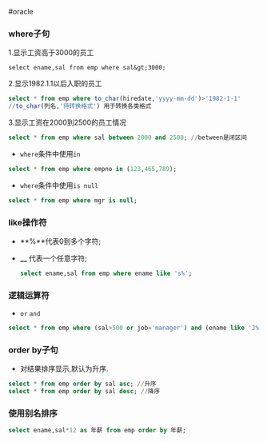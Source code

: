 #oracle

### where子句

1.显示工资高于3000的员工

```
select ename,sal from emp where sal&gt;3000;
```

2.显示1982.1.1以后入职的员工

```sql
select * from emp where to_char(hiredate,'yyyy-mm-dd')>'1982-1-1'
//to_char(列名,'待转换格式') 用于转换各类格式
```

3.显示工资在2000到2500的员工情况

```sql
select * from emp where sal between 2000 and 2500; //between是闭区间
```

- ​`where`​条件中使用`in`​

```sql
select * from emp where empno in (123,465,789);
```

- ​`where`​条件中使用`is null`​

```sql
select * from emp where mgr is null;
```

### like操作符

- \*\*%\*\*代表0到多个字符;
- **\_\_** 代表一个任意字符;

  ```sql
  select ename,sal from emp where ename like 's%';
  ```

### 逻辑运算符

- ​`or`​ `and`​

```sql
select * from emp where (sal>500 or job='manager') and (ename like 'J%'); 
```

### order by子句

- 对结果排序显示,默认为升序.

```sql
select * from emp order by sal asc; //升序
select * from emp order by sal desc; //降序
```

### 使用别名排序

```sql
select ename,sal*12 as 年薪 from emp order by 年薪;
```
